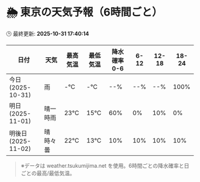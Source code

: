 # 🌦️ 東京の天気予報（6時間ごと）

🕒 最終更新: **2025-10-31 17:40:14**

| 日付 | 天気 | 最高気温 | 最低気温 | 降水確率 0-6 | 6-12 | 12-18 | 18-24 |
|------|------|----------|----------|------------|------|------|------|
| 今日 (2025-10-31) | 雨 | -℃ | -℃ | --% | --% | --% | 100% |
| 明日 (2025-11-01) | 晴一時雨 | 23℃ | 15℃ | 60% | 0% | 10% | 0% |
| 明後日 (2025-11-02) | 晴時々曇 | 22℃ | 13℃ | 10% | 10% | 10% | 10% |

> ※データは weather.tsukumijima.net を使用。6時間ごとの降水確率と日ごとの最高/最低気温。